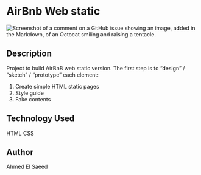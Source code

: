 # AirBnb Web static
![Screenshot of a comment on a GitHub issue showing an image, added in the Markdown, of an Octocat smiling and raising a tentacle.](https://miro.medium.com/v2/resize:fit:1358/0*NChTo-XqLOxLabIW)

## Description

Project to build AirBnB web static version. 
The first step is to “design” / “sketch” / “prototype” each element:

1. Create simple HTML static pages
2. Style guide
3. Fake contents
## Technology Used
HTML CSS
## Author
Ahmed El Saeed
